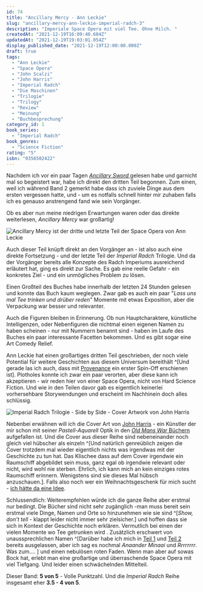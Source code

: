 ```yaml
---
id: 74
title: "Ancillary Mercy - Ann Leckie"
slug: "ancillary-mercy-ann-leckie-imperial-radch-3"
description: "Imperiale Space Opera mit viel Tee. Ohne Milch. "
createdAt: "2021-12-19T16:09:40.604Z"
updatedAt: "2021-12-19T19:03:01.054Z"
display_published_date: "2021-12-19T12:00:00.000Z"
draft: true
tags:
  - "Ann Leckie"
  - "Space Opera"
  - "John Scalzi"
  - "John Harris"
  - "Imperial Radch"
  - "Die Maschinen"
  - "Trilogie"
  - "Trilogy"
  - "Review"
  - "Meinung"
  - "Buchbesprechung"
category_id: 1
book_series:
  - "Imperial Radch"
book_genres:
  - "Science Fiction"
rating: "5"
isbn: "0356502422"
---
```


Nachdem ich vor ein paar Tagen [*Ancillary Sword* ](https://www.flore.nz/blog/ancillary-sword-ann-leckie-imperial-radch-2) gelesen habe und garnicht mal so begeistert war, habe ich direkt den dritten Teil begonnen. Zum einen, weil ich während Band 2 gemerkt habe dass ich zuviele Dinge aus dem ersten vergessen hatte, und - um es notfalls schnell hinter mir zuhaben falls ich es genauso anstrengend fand wie sein Vorgänger. 

Ob es aber nun meine niedrigen Erwartungen waren oder das direkte weiterlesen, *Ancillary Mercy* war großartig!

![*Ancillary Mercy* ist der dritte und letzte Teil der Space Opera von Ann Leckie](https://res.cloudinary.com/dlsll9dkn/image/upload/v1639923326/photo_2021_12_19_15_14_54_78ef94cc1a.jpg)

Auch dieser Teil knüpft direkt an den Vorgänger an - ist also auch eine direkte Fortsetzung - und der letzte Teil der *Imperial Radch* Trilogie. Und da der Vorgänger bereits alle Konzepte des Radch Imperiums ausreichend erläutert hat, ging es direkt zur Sache. Es gab eine reelle Gefahr - ein konkretes Ziel - und ein unmögliches Problem zu lösen. 

Einen Großteil des Buches habe innerhalb der letzten 24 Stunden gelesen und konnte das Buch kaum weglegen. Zwar gab es auch ein paar "*Lass uns mal Tee trinken und drüber reden*" Momente mit etwas Exposition, aber die Verpackung war besser und relevanter. 

Auch die Figuren bleiben in Erinnerung. Ob nun Hauptcharaktere, künstliche Intelligenzen, oder Nebenfiguren die nichtmal einen eigenen Namen zu haben scheinen - nur mit Nummern benannt sind - haben im Laufe des Buches ein paar interessante Facetten bekommen. Und es gibt sogar eine Art Comedy Relief. 

Ann Leckie hat einen großartiges dritten Teil geschrieben, der noch viele Potential für weitere Geschichten aus diesem Universum bereithält ^[Und gerade las ich auch, dass mit [Provenance](https://en.wikipedia.org/wiki/Provenance_(novel)) ein erster Spin-Off erschienen ist]. Plotholes konnte ich zwar ein paar verorten, aber diese kann ich akzeptieren - wir reden hier von einer Space Opera, nicht von Hard Science Fiction. Und wie in den Teilen davor gab es eigentlich keinerlei vorhersehbare Storywendungen und erscheint im Nachhinein doch alles schlüssig. 

![Imperial Radch Trilogie - Side by Side - Cover Artwork von John Harris](https://res.cloudinary.com/dlsll9dkn/image/upload/v1639923326/photo_2021_12_19_15_15_00_621bc9caab.jpg)

Nebenbei erwähnen will ich die Cover Art von [John Harris](https://en.wikipedia.org/wiki/John_Harris_(artist)) - ein Künstler der mir schon mit seiner *Pastell-Aquarell* Optik in den [*Old Mans War* Büchern](https://www.flore.nz/series/old-man-s-war) aufgefallen ist. Und die Cover aus dieser Reihe sind nebeneinander noch gleich viel hübscher als einzeln ^[Und natürlich genreüblich zeigen die Cover trotzdem mal wieder eigentlich nichts was irgendwas mit der Geschichte zu tun hat.  Das Klischee dass auf dem Cover irgendwie ein Raumschiff abgebildet sein muss, ganz egal ob irgendwie relevant oder nicht, wird wohl nie sterben. Ehrlich, ich kann mich an kein einziges rotes Raumschiff erinnern. Wenigstens sind sie dieses Mal hübsch anzuschauen.]. Falls also noch wer ein Weihnachtsgeschenk für mich sucht - [ich hätte da eine Idee](https://amzn.to/3qbO5RH).

Schlussendlich: Weiterempfehlen würde ich die ganze Reihe aber erstmal nur bedingt. Die Bücher sind nicht sehr zugänglich -man muss  bereit sein erstmal viele Dinge, Namen und Orte so hinzunehmen wie sie sind ^[*Show, don't tell* - klappt leider nicht immer sehr zielsicher.] und hoffen dass sie sich in Kontext der Geschichte noch erklären. Vermutlich bei einen der vielen Momente wo Tee getrunken wird . Zusätzlich erschwert von unaussprechlichen Namen ^[Darüber habe ich mich in [Teil 1](https://www.flore.nz/blog/ancillary-justice-ann-leckie-imperial-radch-1) und [Teil 2](https://www.flore.nz/blog/ancillary-sword-ann-leckie-imperial-radch-2) bereits ausgelassen, aber ich sag es nochmal *Anaander Minaai* und *Rrrrrrrr*. Was zum.... ] und einen nebulösen roten Faden. Wenn man aber auf sowas Bock hat, erlebt man eine großartige und überraschende Space Opera mit viel Tiefgang. Und leider einen schwächelnden Mittelteil. 

Dieser Band: **5 von 5** - Volle Punktzahl.
Und die *Imperial Radch* Reihe insgesamt eher **3.5 - 4 von 5**. 

